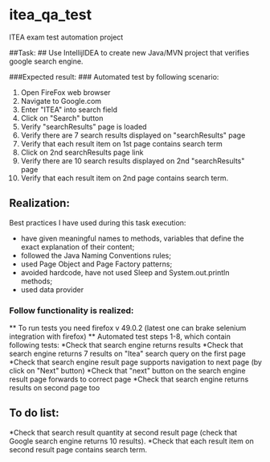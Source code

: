 # itea_qa_test
ITEA exam test automation project

##Task: ##
Use IntellijIDEA to create new Java/MVN project that verifies google search engine.

###Expected result: ###
Automated test by following scenario:   
1. Open FireFox web browser   
2. Navigate to Google.com   
3. Enter "ITEA" into search field   
4. Click on "Search" button   
5. Verify "searchResults" page is loaded   
6. Verify there are 7 search results displayed on "searchResults" page   
7. Verify that each result item on 1st page contains search term   
8. Click on 2nd searchResults page link   
9. Verify there are 10 search results displayed on 2nd "searchResults" page   
10. Verify that each result item on 2nd page contains search term.   

## Realization: ##
Best practices I have used during this task execution:
* have given meaningful names to methods, variables that define the exact explanation of their content;
* followed the Java Naming Conventions rules;
* used Page Object and Page Factory patterns;
* avoided hardcode, have not used Sleep and System.out.println methods;
* used data provider

### Follow functionality is realized: ###
** To run tests you need firefox v 49.0.2 (latest one can brake selenium integration with firefox) **
Automated test steps 1-8, which contain following tests:
*Check that search engine returns results
*Check that search engine returns 7 results on "Itea" search query on the first page
*Check that search engine result page supports navigation to next page (by click on "Next" button)
*Check that "next" button on the search engine result page forwards to correct page
*Check that search engine returns results on second page too

## To do list: ##
*Check that search result quantity at second result page (check that Google search engine returns 10 results).
*Check that each result item on second result page contains search term.